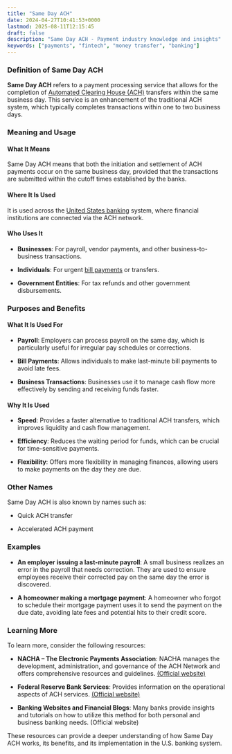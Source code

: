 ```yaml
---
title: "Same Day ACH"
date: 2024-04-27T10:41:53+0000
lastmod: 2025-08-11T12:15:45
draft: false
description: "Same Day ACH - Payment industry knowledge and insights"
keywords: ["payments", "fintech", "money transfer", "banking"]
---
```


### Definition of Same Day ACH

**Same Day ACH** refers to a payment processing service that allows for the completion of [Automated Clearing House (ACH)](https://faisalkhan.com/learn/payments-wiki/automated-clearing-house-ach/) transfers within the same business day. This service is an enhancement of the traditional ACH system, which typically completes transactions within one to two business days.

### Meaning and Usage

#### What It Means

Same Day ACH means that both the initiation and settlement of ACH payments occur on the same business day, provided that the transactions are submitted within the cutoff times established by the banks.

#### Where It Is Used

It is used across the [United States banking](https://faisalkhan.com/pricing/access-to-banking-and-licensing/access-to-banking-and-licensing-for-the-united-states-pricing/) system, where financial institutions are connected via the ACH network.

#### Who Uses It

- **Businesses**: For payroll, vendor payments, and other business-to-business transactions.

- **Individuals**: For urgent [bill payments](https://faisalkhan.com/learn/payments-wiki/automatic-bill-payment/) or transfers.

- **Government Entities**: For tax refunds and other government disbursements.

### Purposes and Benefits

#### What It Is Used For

- **Payroll**: Employers can process payroll on the same day, which is particularly useful for irregular pay schedules or corrections.

- **Bill Payments**: Allows individuals to make last-minute bill payments to avoid late fees.

- **Business Transactions**: Businesses use it to manage cash flow more effectively by sending and receiving funds faster.

#### Why It Is Used

- **Speed**: Provides a faster alternative to traditional ACH transfers, which improves liquidity and cash flow management.

- **Efficiency**: Reduces the waiting period for funds, which can be crucial for time-sensitive payments.

- **Flexibility**: Offers more flexibility in managing finances, allowing users to make payments on the day they are due.

### Other Names

Same Day ACH is also known by names such as:

- Quick ACH transfer

- Accelerated ACH payment

### Examples

- **An employer issuing a last-minute payroll**: A small business realizes an error in the payroll that needs correction. They are used to ensure employees receive their corrected pay on the same day the error is discovered.

- **A homeowner making a mortgage payment**: A homeowner who forgot to schedule their mortgage payment uses it to send the payment on the due date, avoiding late fees and potential hits to their credit score.

### Learning More

To learn more, consider the following resources:

- **NACHA – The Electronic Payments Association**: NACHA manages the development, administration, and governance of the ACH Network and offers comprehensive resources and guidelines. [(Official website)](https://www.nacha.org/)

- **Federal Reserve Bank Services**: Provides information on the operational aspects of ACH services. [(Official website)](https://faisalkhan.com/learn/payments-wiki/federal-reserve-system/)

- **Banking Websites and Financial Blogs**: Many banks provide insights and tutorials on how to utilize this method for both personal and business banking needs. (Official website)

These resources can provide a deeper understanding of how Same Day ACH works, its benefits, and its implementation in the U.S. banking system.